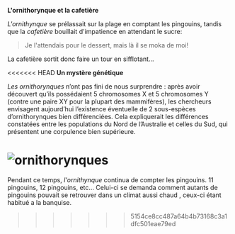 **L'ornithorynque et la cafetière**

*L'ornithynque* se prélassait sur la plage en comptant les pingouins, tandis que la *cafetière* bouillait d'impatience en attendant le sucre:
> Je l'attendais pour le dessert, mais là il se moka de moi!

La cafetière sortit donc faire un tour en sifflotant...

<<<<<<< HEAD
**Un mystère génétique**

*Les ornithorynques* n’ont pas fini de nous surprendre : après avoir découvert qu’ils possédaient 5 chromosomes X et 5 chromosomes Y (contre une paire XY pour la plupart des mammifères), les chercheurs envisagent aujourd’hui l’existence éventuelle de 2 sous-espèces d’ornithorynques bien différenciées. Cela expliquerait les différences constatées entre les populations du Nord de l’Australie et celles du Sud, qui présentent une corpulence bien supérieure.

![ornithorynques](http://www.larousse.fr/encyclopedie/data/images/1003003-Ornithorynque.jpg)
=======
Pendant ce temps, *l'ornithynque* continua de compter les pingouins. 11 pingouins, 12 pingouins, etc... Celui-ci se demanda comment autants de pingouins pouvait se retrouver dans un climat aussi chaud , ceux-ci étant habitué a la banquise.
>>>>>>> 5154ce8cc487a64b4b73168c3a1dfc501eae79ed

